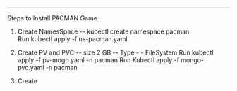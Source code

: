 **************************

Steps to Install PACMAN Game 

1. Create NamesSpace --  kubectl create namespace pacman  
Run kubectl apply -f ns-pacman.yaml

2. Create PV and PVC -- size 2 GB -- Type - - FileSystem
Run kubectl apply -f pv-mogo.yaml -n pacman
Run Kubectl apply -f mongo-pvc.yaml -n pacman

3. Create 

